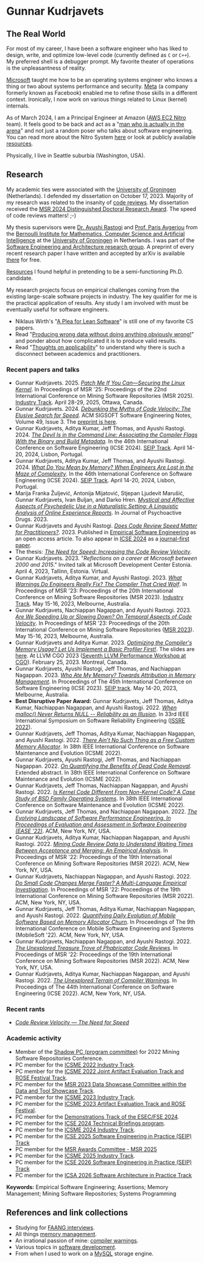 # Gunnar Kudrjavets

## The Real World

For most of my career, I have been a software engineer who has liked to design, write, and optimize low-level code (currently defined as `C` or `C++`).
My preferred shell is a debugger prompt.
My favorite theater of operations is the unpleasantness of reality.

[Microsoft](https://www.microsoft.com/en-us/) taught me how to be an operating systems engineer who knows a thing or two about systems performance and security.
[Meta](https://www.meta.com/) (a company formerly known as Facebook) enabled me to refine those skills in a different context.
Ironically, I now work on various things related to Linux (kernel) internals.

As of March 2024, I am a Principal Engineer at Amazon ([AWS EC2 Nitro](https://aws.amazon.com/ec2/nitro/) team).
It feels good to be back and act as a "[man who is actually in the arena](https://www.goodreads.com/quotes/7-it-is-not-the-critic-who-counts-not-the-man)" and not just a random poser who talks about software engineering.
You can read more about the Nitro System [here](https://docs.aws.amazon.com/whitepapers/latest/security-design-of-aws-nitro-system/security-design-of-aws-nitro-system.html) or look at publicly available [resources](nitro.md).

Physically, I live in Seattle suburbia (Washington, USA).

## Research

My academic ties were associated with the [University of Groningen](https://search-rug.github.io/) (Netherlands).
I defended my dissertation on October 17, 2023.
Majority of my research was related to the insanity of [code reviews](cr.md).
My dissertation received the [MSR 2024 Distinguished Doctoral Research Award](https://2024.msrconf.org/track/msr-2024-msr-awards).
The speed of code reviews matters! ;-)

My thesis supervisors were [Dr. Ayushi Rastogi](https://ayushirastogi.github.io/) and [Prof. Paris Avgeriou](https://www.cs.rug.nl/~paris/) from the [Bernoulli Institute for Mathematics, Computer Science and Artificial Intelligence](https://www.rug.nl/research/bernoulli/) at the [University of Groningen](https://www.rug.nl/) in Netherlands.
I was part of the [Software Engineering and Architecture research group](https://search-rug.github.io/).
A preprint of every recent research paper I have written and accepted by arXiv is available [there](https://arxiv.org/search/cs?searchtype=author&query=Kudrjavets,+G) for free.

[Resources](resources.md) I found helpful in pretending to be a semi-functioning Ph.D. candidate.

My research projects focus on empirical challenges coming from the existing large-scale software projects in industry.
The key qualifier for me is the practical application of results.
Any study I am involved with must be eventually useful for software engineers.

- Niklaus Wirth's "[A Plea for Lean Software](https://people.inf.ethz.ch/wirth/Articles/LeanSoftware.pdf)" is still one of my favorite CS papers.
- Read "[Producing wrong data without doing anything obviously wrong!](https://dl.acm.org/doi/10.1145/1508244.1508275)" and ponder about how complicated it is to produce valid results.
- Read "[Thoughts on applicability](https://doi.org/10.1016/j.jss.2024.112086)" to understand why there is such a disconnect between academics and practitioners.

### Recent papers and talks

- Gunnar Kudrjavets. 2025. *[Patch Me If You Can—Securing the Linux Kernel](preprints/Patch_me_if_you_can_MSR_2025.pdf)*. In Proceedings of MSR '25: Proceedings of the 22nd International Conference on Mining Software Repositories (MSR 2025). [Industry Track](https://2025.msrconf.org/track/msr-2025-industry-track). April 28-29, 2025, Ottawa, Canada.
- Gunnar Kudrjavets. 2024. *[Debunking the Myths of Code Velocity: The Elusive Search for Speed](https://dl.acm.org/doi/10.1145/3672089.3672098)*. ACM SIGSOFT Software Engineering Notes, Volume 49, Issue 3. The [preprint is here](preprints/Debunking_the_Myths_of_Code_Velocity_The_Elusive_Search_for_Speed.pdf).
- Gunnar Kudrjavets, Aditya Kumar, Jeff Thomas, and Ayushi Rastogi. 2024.  *[The Devil Is in the Command Line: Associating the Compiler Flags With the Binary and Build Metadata](https://arxiv.org/abs/2312.13463)*. In the 46th International Conference on Software Engineering (ICSE 2024). [SEIP Track](https://conf.researchr.org/track/icse-2024/icse-2024-software-engineering-in-practice). April 14-20, 2024, Lisbon, Portugal.
- Gunnar Kudrjavets, Aditya Kumar, Jeff Thomas, and Ayushi Rastogi. 2024.  *[What Do You Mean by Memory? When Engineers Are Lost in the Maze of Complexity](https://arxiv.org/abs/2312.13462)*. In the 46th International Conference on Software Engineering (ICSE 2024). [SEIP Track](https://conf.researchr.org/track/icse-2024/icse-2024-software-engineering-in-practice). April 14-20, 2024, Lisbon, Portugal.
- Marija Franka Žuljević, Antonija Mijatović, Stjepan Ljudevit Marušić, Gunnar Kudrjavets, Ivan Buljan, and Darko Hren. *[Mystical and Affective Aspects of Psychedelic Use in a Naturalistic Setting: A Linguistic Analysis of Online Experience Reports](https://doi.org/10.1080/02791072.2023.2274382)*. In Journal of Psychoactive Drugs. 2023.
- Gunnar Kudrjavets and Ayushi Rastogi. *[Does Code Review Speed Matter for Practitioners?](https://doi.org/10.1007/s10664-023-10401-z)*. 2023. Published in [Empirical Software Engineering](https://www.springer.com/journal/10664/) as an open access article. To also appear in [ICSE 2024](https://conf.researchr.org/home/icse-2024) as a [journal-first paper](https://conf.researchr.org/track/icse-2024/icse-2024-journal-first-papers).
- The thesis: *[The Need for Speed: Increasing the Code Review Velocity](https://research.rug.nl/en/publications/the-need-for-speed-increasing-the-code-review-velocity)*.
- Gunnar Kudrjavets. 2023. "*Reflections on a career at Microsoft between 2000 and
2015*." Invited talk at Microsoft Development Center Estonia. April 4, 2023, Tallinn, Estonia. Virtual.
- Gunnar Kudrjavets, Aditya Kumar, and Ayushi Rastogi. 2023. *[What Warnings Do Engineers Really Fix? The Compiler That Cried Wolf](preprints/What_Warnings_Do_Engineers_Really_Fix.pdf)*. In Proceedings of MSR '23: Proceedings of the 20th International Conference on Mining Software Repositories (MSR 2023). [Industry Track](https://conf.researchr.org/track/msr-2023/msr-2023-industry-track). May 15-16, 2023, Melbourne, Australia.
- Gunnar Kudrjavets, Nachiappan Nagappan, and Ayushi Rastogi. 2023. *[Are We Speeding Up or Slowing Down? On Temporal Aspects of Code Velocity](https://arxiv.org/abs/2303.04293)*. In Proceedings of MSR '23: Proceedings of the 20th International Conference on Mining Software Repositories ([MSR 2023](https://conf.researchr.org/track/msr-2023/msr-2023-technical-papers)). May 15-16, 2023, Melbourne, Australia.
- Gunnar Kudrjavets and Aditya Kumar. 2023. *[Optimizing the Compiler's Memory Usage? Let Us Implement a Basic Profiler First!](preprints/llvm-cgo-2023.pdf)*. The slides are [here](preprints/LLVM-CGO-2023-slides.pdf). At LLVM CGO 2023 ([Seventh LLVM Performance Workshop at CGO](https://llvm.org/devmtg/2023-02-25/)). February 25, 2023. Montreal, Canada.
- Gunnar Kudrjavets, Ayushi Rastogi, Jeff Thomas, and Nachiappan Nagappan. 2023. *[Who Ate My Memory? Towards Attribution in Memory Management](https://arxiv.org/abs/2212.11866)*. In Proceedings of The 45th International Conference on Software Engineering (ICSE 2023). [SEIP track](https://conf.researchr.org/track/icse-2023/icse-2023-SEIP). May 14-20, 2023, Melbourne, Australia.
- **Best Disruptive Paper Award:** Gunnar Kudrjavets, Jeff Thomas, Aditya Kumar, Nachiappan Nagappan, and Ayushi Rastogi. 2022. *[When malloc() Never Returns NULL -- Reliability as an Illusion](https://arxiv.org/abs/2208.08484)*. In 33rd IEEE International Symposium on Software Reliability Engineering ([ISSRE 2022](https://issre2022.github.io/)).
- Gunnar Kudrjavets, Jeff Thomas, Aditya Kumar, Nachiappan Nagappan, and Ayushi Rastogi. 2022. *[There Ain’t No Such Thing as a
Free Custom Memory Allocator](https://arxiv.org/abs/2206.11728)*. In 38th IEEE International Conference on Software Maintenance and Evolution (ICSME 2022).
- Gunnar Kudrjavets, Ayushi Rastogi, Jeff Thomas, and Nachiappan Nagappan. 2022. *[On Quantifying the Benefits of Dead Code Removal](https://hal.archives-ouvertes.fr/hal-03704335)*. Extended abstract. In 38th IEEE International Conference on Software Maintenance and Evolution (ICSME 2022).
- Gunnar Kudrjavets, Jeff Thomas, Nachiappan Nagappan, and Ayushi Rastogi. 2022. *[Is Kernel Code Different From Non-Kernel Code? A Case Study of BSD Family Operating Systems](https://arxiv.org/abs/2206.05616)*. In 38th IEEE International Conference on Software Maintenance and Evolution (ICSME 2022).
- Gunnar Kudrjavets, Jeff Thomas, and Nachiappan Nagappan. 2022. *[The Evolving Landscape of Software Performance Engineering. In Proceedings of Evaluation and Assessment in Software Engineering (EASE '22)](https://arxiv.org/abs/2205.02950)*. ACM, New York, NY, USA.
- Gunnar Kudrjavets, Aditya Kumar, Nachiappan Nagappan, and Ayushi Rastogi. 2022. *[Mining Code Review Data to Understand Waiting Times Between Acceptance and Merging: An Empirical Analysis](https://arxiv.org/abs/2203.05048)*. In Proceedings of MSR '22: Proceedings of the 19th International Conference on Mining Software Repositories (MSR 2022). ACM, New York, NY, USA.
- Gunnar Kudrjavets, Nachiappan Nagappan, and Ayushi Rastogi. 2022. *[Do Small Code Changes Merge Faster? A Multi-Language Empirical Investigation](https://arxiv.org/abs/2203.05045)*. In Proceedings of MSR '22: Proceedings of the 19th International Conference on Mining Software Repositories (MSR 2022). ACM, New York, NY, USA.
- Gunnar Kudrjavets, Jeff Thomas, Aditya Kumar, Nachiappan Nagappan, and Ayushi Rastogi. 2022. *[Quantifying Daily Evolution of Mobile Software Based on Memory Allocator Churn](https://arxiv.org/abs/2203.04394)*. In Proceedings of The 9th International Conference on Mobile Software Engineering and Systems (MobileSoft '22). ACM, New York, NY, USA.
- Gunnar Kudrjavets, Nachiappan Nagappan, and Ayushi Rastogi. 2022. *[The Unexplored Treasure Trove of Phabricator Code Reviews](http://arxiv.org/abs/2203.07473)*. In Proceedings of MSR '22: Proceedings of the 19th International Conference on Mining Software Repositories (MSR 2022). ACM, New York, NY, USA.
- Gunnar Kudrjavets, Aditya Kumar, Nachiappan Nagappan, and Ayushi Rastogi. 2022. *[The Unexplored Terrain of Compiler Warnings](https://arxiv.org/abs/2201.10599)*. In Proceedings of The 44th International Conference on Software Engineering (ICSE 2022). ACM, New York, NY, USA.

### Recent rants

- *[Code Review Velocity — The Need for Speed](https://medium.com/@gunnarku/205bd10dd787)*

### Academic activity

- Member of the [Shadow PC (program committee)](https://conf.researchr.org/track/msr-2022/msr-2022-shadow-pc) for 2022 Mining Software Repositories Conference.
- PC member for the [ICSME 2022 Industry Track](https://cyprusconferences.org/icsme2022/call-for-industry-track/).
- PC member for the [ICSME 2022 Joint Artifact Evaluation Track and ROSE Festival Track](https://cyprusconferences.org/icsme2022/call-for-joint-artifact-evaluation-track-and-rose-festival-track/).
- PC member for the [MSR 2023 Data Showcase Committee within the Data and Tool Showcase Track](https://conf.researchr.org/track/msr-2023/msr-2023-data-showcase).
- PC member for the [ICSME 2023 Industry Track](https://conf.researchr.org/track/icsme-2023/icsme-2023-industry-track).
- PC member for the [ICSME 2023 Artifact Evaluation Track and ROSE Festival](https://conf.researchr.org/track/icsme-2023/icsme-2023-artifact-evaluation-track-and-rose-festival).
- PC member for the [Demonstrations Track of the ESEC/FSE 2024](https://2024.esec-fse.org/track/fse-2024-demonstrations).
- PC member for the [ICSE 2024 Technical Briefings program](https://conf.researchr.org/track/icse-2024/icse-2024-technical-briefings).
- PC member for the [ICSME 2024 Industry Track](https://conf.researchr.org/track/icsme-2024/icsme-2024-industry-track).
- PC member for the [ICSE 2025 Software Engineering in Practice (SEIP) Track](https://conf.researchr.org/track/icse-2025/icse-2025-software-engineering-in-practice)
- PC member for the [MSR Awards Committee - MSR 2025](https://2025.msrconf.org/committee/msr-2025-msr-awards-msr-awards-committee)
- PC member for the [ICSME 2025 Industry Track](https://conf.researchr.org/track/icsme-2025/icsme-2025-industry-track).
- PC member for the [ICSE 2026 Software Engineering in Practice (SEIP) Track](https://conf.researchr.org/track/icse-2026/icse-2026-software-engineering-in-practice)
- PC member for the [ICSA 2026 Software Architecture in Practice Track](https://conf.researchr.org/track/icsa-2026/icsa-2026-software-architecture-in-practice-track)

**Keywords:** Empirical Software Engineering; Assertions; Memory Management; Mining Software Repositories; Systems Programming

## References and link collections

- Studying for [FAANG interviews](interviewing.md).
- All things [memory management](memory.md).
- An irrational passion of mine: [compiler warnings](warnings.md).
- Various topics in [software development](software.md).
- From when I used to work on a [MySQL](mysql.md) storage engine.

